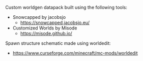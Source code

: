 Custom worldgen datapack built using the following tools:

- Snowcapped by jacobsjo
  - https://snowcapped.jacobsjo.eu/
- Customized Worlds by Misode
  - https://misode.github.io/

Spawn structure schematic made using worldedit:

- https://www.curseforge.com/minecraft/mc-mods/worldedit